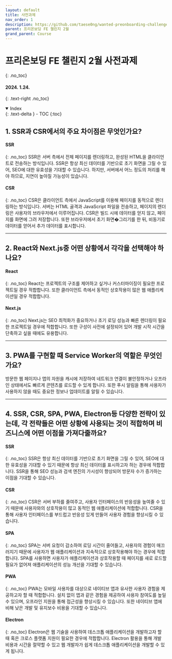 ```yaml
---
layout: default
title: 사전과제
nav_order: 1
description: https://github.com/taese0ng/wanted-preonboarding-challenge-frontend
parent: 프리온보딩 FE 챌린지 2월
grand_parent: Course
---
```


# 프리온보딩 FE 챌린지 2월 사전과제  
{: .no_toc}
#### 2024. 1.24.
{: .text-right .no_toc}

<details open markdown="block">
  <summary>
    Index
  </summary>
  {: .text-delta }
- TOC
{:toc}
</details>


## 1. SSR과 CSR에서의 주요 차이점은 무엇인가요?

#### SSR
{: .no_toc}
SSR은 서버 측에서 전체 페이지를 렌더링하고, 완성된 HTML을 클라이언트로 전송하는 방식입니다. SSR은 항상 최신 데이터를 기반으로 초기 화면을 그릴 수 있어, SEO에 대한 유효성을 기대할 수 있습니다. 하지만, 서버에서 어느 정도의 처리를 해야 하므로, 지연이 높아질 가능성이 있습니다.

#### CSR
{: .no_toc}
CSR은 클라이언트 측에서 JavaScript를 이용해 페이지를 동적으로 렌더링하는 방식입니다. 서버는 HTML 골격과 JavaScript 파일을 전송하고, 페이지의 렌더링은 사용자의 브라우저에서 이루어집니다. CSR은 빌드 시에 데이터를 얻지 않고, 페이지를 화면에 그려 저장합니다. 또한 브라우저에서 초기 화면�그리기를 한 뒤, 비동기로 데이터를 얻어서 추가 데이터를 표시합니다.

---

## 2. React와 Next.js중 어떤 상황에서 각각을 선택해야 하나요?

#### React
{: .no_toc}
React는 프로젝트의 구조를 제어하고 싶거나 커스터마이징이 필요한 프로젝트일 경우 적합합니다. 또한 클라이언트 측에서 동적인 상호작용이 많은 웹 애플리케이션일 경우 적합합니다.

#### Next.js
{: .no_toc}
Next.js는 SEO 최적화가 중요하거나 초기 로딩 성능과 빠른 렌더링이 필요한 프로젝트일 경우에 적합합니다. 또한 구성이 사전에 설정되어 있어 개발 시작 시간을 단축하고 싶을 때에도 유용합니다.

---

## 3. PWA를 구현할 때 Service Worker의 역할은 무엇인가요?

방문한 웹 페이지나 앱의 자원을 캐시에 저장하여 네트워크 연결이 불안정하거나 오프라인 상태에서도 빠르게 콘텐츠를 로드할 수 있게 합니다. 또한 푸시 알림을 통해 사용자가 사용하지 않을 때도 중요한 정보나 업데이트를 알릴 수 있습니다.

---

## 4. SSR, CSR, SPA, PWA, Electron등 다양한 전략이 있는데, 각 전략들은 어떤 상황에 사용되는 것이 적합하며 비즈니스에 어떤 이점을 가져다줄까요?

#### SSR
{: .no_toc}
SSR은 항상 최신 데이터를 기반으로 초기 화면을 그릴 수 있어, SEO에 대한 유효성을 기대할 수 있기 때문에 항상 최신 데이터를 표시하고자 하는 경우에 적합합니다. SSR을 통해 SEO 성능과 검색 엔진의 가시성이 향상되어 방문자 수가 증가하는 이점을 기대할 수 있습니다.

#### CSR
{: .no_toc}
CSR은 서버 부하를 줄여주고, 사용자 인터페이스의 반응성을 높여줄 수 있기 때문에 사용자와의 상호작용이 많고 동적인 웹 애플리케이션에 적합합니다. CSR을 통해 사용자 인터페이스를 부드럽고 반응성 있게 만들어 사용자 경험을 향상시킬 수 있습니다.

#### SPA
{: .no_toc}
SPA는 서버 요청이 감소하여 로딩 시간이 줄어들고, 사용자의 경험이 매끄러지기 때문에 사용자가 웹 애플리케이션과 지속적으로 상호작용해야 하는 경우에 적합합니다. SPA를 사용하면 사용자가 애플리케이션과 상호작용할 때 페이지를 새로 로드할 필요가 없어져 애플리케이션의 성능 개선을 기대할 수 있습니다.

#### PWA
{: .no_toc}
PWA는 모바일 사용자를 대상으로 네이티브 앱과 유사한 사용자 경험을 제공하고자 할 때 적합합니다. 설치 없이 앱과 같은 경험을 제공하여 사용자 참여도를 높일 수 있으며, 오프라인 지원을 통해 접근성을 향상시킬 수 있습니다. 또한 네이티브 앱에 비해 낮은 개발 및 유지보수 비용을 기대할 수 있습니다.

#### Electron
{: .no_toc}
Electron은 웹 기술을 사용하여 데스크톱 애플리케이션을 개발하고자 할 때 혹은 크로스 플랫폼 지원이 필요한 경우에 적합합니다. Electron 활용을 통해 개발 비용과 시간을 절약할 수 있고 웹 개발자가 쉽게 데스크톱 애플리케이션을 개발할 수 있게 됩니다.